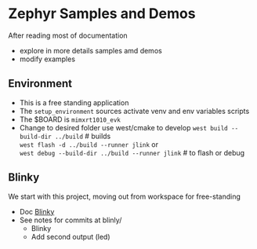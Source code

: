 # Zephyr Samples and Demos
After reading most of documentation 
- explore in more details samples amd demos
- modify examples
## Environment
- This is a free standing application 
- The `setup_environment` sources activate venv and env variables scripts 
- The $BOARD is `mimxrt1010_evk`
- Change to desired folder use west/cmake to develop
`west build --build-dir ../build` # builds  
`west flash -d ../build --runner jlink` or  
`west debug --build-dir ../build --runner jlink` # to flash or debug

## Blinky
We start with this project, moving out from workspace for free-standing 
- Doc [Blinky](https://docs.zephyrproject.org/latest/samples/basic/blinky/README.html#blinky)
- See notes for commits at blinly/ 
  - Blinky
  - Add second output (led)
